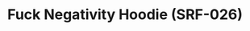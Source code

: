 ---
ee_id: '4298'
site: '1'
type: '2'
long_id: 2015-158 Fuck Negativity Hoodie (SRF-026)
url: 2015-158-fuck-negativity-hoodie-srf-026
title: Fuck Negativity Hoodie (SRF-026)
year: '2015'
medium: Hoodie
commission:
dims:
pitch:
ps:
live_url:
related: "[4277] [2014-088-going-negative-lakes] 2014-088 Going Negative / Lakes"
youtube:
imgs: Fuck-Negativity-Hoodie-SRF-026-2015-158-full-database-ih.jpg
subheading:
display_year: '2015'
download:
add_credit:
add_credits:
related_code:
layout: things-i-made
---